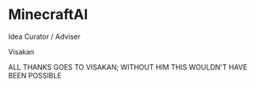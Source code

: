 # MinecraftAI

Idea Curator / Adviser

Visakan

ALL THANKS GOES TO VISAKAN; WITHOUT HIM THIS WOULDN'T HAVE BEEN POSSIBLE
